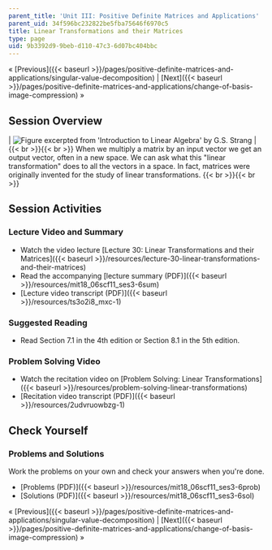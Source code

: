 ```yaml
---
parent_title: 'Unit III: Positive Definite Matrices and Applications'
parent_uid: 34f596bc232822be5fba75646f6970c5
title: Linear Transformations and their Matrices
type: page
uid: 9b3392d9-9beb-d110-47c3-6d07bc404bbc
---
```


« [Previous]({{< baseurl >}}/pages/positive-definite-matrices-and-applications/singular-value-decomposition) | [Next]({{< baseurl >}}/pages/positive-definite-matrices-and-applications/change-of-basis-image-compression) »

Session Overview
----------------

| ![Figure excerpted from 'Introduction to Linear Algebra' by G.S. Strang](BASEURL_PLACEHOLDER/resources/3_6) |  {{< br >}}{{< br >}} When we multiply a matrix by an input vector we get an output vector, often in a new space. We can ask what this "linear transformation" does to all the vectors in a space. In fact, matrices were originally invented for the study of linear transformations. {{< br >}}{{< br >}}  

Session Activities
------------------

### Lecture Video and Summary

*   Watch the video lecture [Lecture 30: Linear Transformations and their Matrices]({{< baseurl >}}/resources/lecture-30-linear-transformations-and-their-matrices)
*   Read the accompanying [lecture summary (PDF)]({{< baseurl >}}/resources/mit18_06scf11_ses3-6sum)
*   [Lecture video transcript (PDF)]({{< baseurl >}}/resources/ts3o2i8_mxc-1)

### Suggested Reading

*   Read Section 7.1 in the 4th edition or Section 8.1 in the 5th edition.

### Problem Solving Video

*   Watch the recitation video on [Problem Solving: Linear Transformations]({{< baseurl >}}/resources/problem-solving-linear-transformations)
*   [Recitation video transcript (PDF)]({{< baseurl >}}/resources/2udvruowbzg-1)

Check Yourself
--------------

### Problems and Solutions

Work the problems on your own and check your answers when you're done.

*   [Problems (PDF)]({{< baseurl >}}/resources/mit18_06scf11_ses3-6prob)
*   [Solutions (PDF)]({{< baseurl >}}/resources/mit18_06scf11_ses3-6sol)

« [Previous]({{< baseurl >}}/pages/positive-definite-matrices-and-applications/singular-value-decomposition) | [Next]({{< baseurl >}}/pages/positive-definite-matrices-and-applications/change-of-basis-image-compression) »